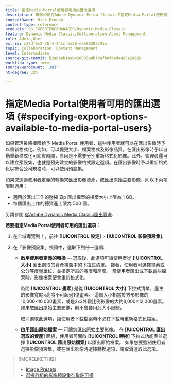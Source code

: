 ```yaml
---
title: 指定Media Portal使用者可用的匯出選項
description: 瞭解如何在Adobe Dynamic Media Classic中指定Media Portal使用者可用的匯出選項。
contentOwner: Rick Brough
content-type: reference
products: SG_EXPERIENCEMANAGER/Dynamic-Media-Classic
feature: Dynamic Media Classic,Collaboration,Asset Management
role: Admin,User
exl-id: c27df6c2-76f4-441c-bd26-cee98203291e
topic: Collaboration, Content Management
level: Intermediate
source-git-commit: b2a6aeb1aab420803a8b7dafb0fdeda495e2a69b
workflow-type: tm+mt
source-wordcount: '383'
ht-degree: 32%

---
```


# 指定Media Portal使用者可用的匯出選項 {#specifying-export-options-available-to-media-portal-users}

如果管理員將權限給予 Media Portal 使用者，這些使用者就可以在匯出影像時予以重新格式化。例如，可以變更大小、檔案格式及影像品質。在匯出影像時予以自動重新格式化可節省時間，原因是不需要分別重新格式化影像。此外，管理員還可以建立預設集，也就是預先建立的影像格式設定選項。在匯出影像時予以重新格式化以符合公司規格時，可以使用預設集。

如果您透過使用者定義的轉換來匯出影像資產，或匯出原始主要影像，則以下兩項限制適用：

* 適用於匯出工作的壓縮 Zip 匯出檔案的檔案大小上限為 1 GB。
* 每個匯出工作的總資產上限為 500 個。

另請參閱 [從Adobe Dynamic Media Classic匯出資產](exporting-assets-from-dmc.md#exporting-assets-from_dmc).

**若要指定Media Portal使用者可用的匯出選項：**

1. 在全域導覽列上，前往 **[!UICONTROL 設定]** > **[!UICONTROL 影像預設集]**.
1. 在「影像預設集」視窗中，選取下列任一選項:

   * **啟用使用者定義的轉換**  — 選取後，此選項可讓使用者從 **[!UICONTROL 大小]** 匯出選取的資產視窗中的下拉式清單。 接著，使用者可選擇畫素或公分等度量單位，並指定所需的寬度和高度。 當使用者匯出或下載這些檔案時，影像檔案便會重新格式化。

     時間 **[!UICONTROL 畫素]** 是從 **[!UICONTROL 大小]** 下拉式清單，產生的影像寬度×高度不可超過1億畫素。 這個大小相當於方形影像的10,000×10,000畫素，或是2x3外觀比例影像的大約8,000×12,000畫素。 如果您匯出原始主要影像，則不會套用此大小限制。

     取消選取此選項，讓使用者下載檔案時不必在下載時重新格式化檔案。

   * **啟用匯出原始檔案**  — 可讓您匯出原始主要影像。 在 **[!UICONTROL 匯出選取的資產]** 面板，使用者可開啟 **[!UICONTROL 轉換]** 下拉式功能表並選擇 **[!UICONTROL 匯出原始檔案]** 以匯出原始檔案。 如果您要強制使用者選擇影像預設集，或在匯出影像時選擇轉換選項，請取消選取此選項。

>[!MORELIKETHIS]
>
>* [Image Presets](application-setup.md#image_presets)
>* [選擇群組的影像預設集存取許可權](creating-media-portal-groups.md#choosing_image_preset_access_permissions_for_a_group)
